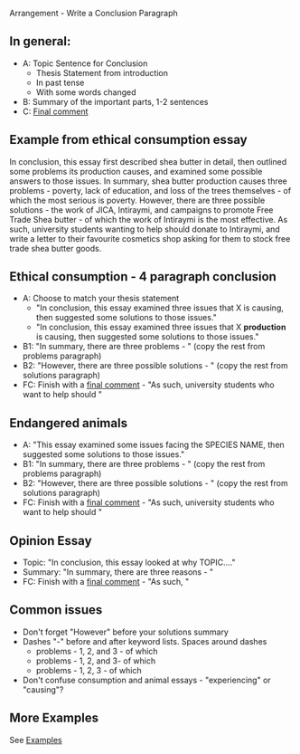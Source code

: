 Arrangement - Write a Conclusion Paragraph


## In general: 
* A: Topic Sentence for Conclusion
    * Thesis Statement from introduction
    * In past tense
    * With some words changed
* B: Summary of the important parts, 1-2 sentences
* C: [Final comment](Style-WriteAFinalComment)

## Example from  ethical consumption essay

In conclusion, this essay first described shea butter in detail, then outlined some problems its production causes, and examined some possible answers to those issues. In summary, shea butter production causes three problems - poverty, lack of education, and loss of the trees themselves - of which the most serious is poverty. However, there are three possible solutions - the work of JICA, Intiraymi, and campaigns to promote Free Trade Shea butter - of which the work of Intiraymi is the most effective. As such, university students wanting to help should donate to Intiraymi, and write a letter to their favourite cosmetics shop asking for them to stock free trade shea butter goods. 





## Ethical consumption - 4 paragraph conclusion
* A: Choose to match your thesis statement
    * "In conclusion, this essay examined three issues that X  is causing, then suggested some solutions to those issues." 
    * "In conclusion, this essay examined three issues that X __production__ is causing, then suggested some solutions to those issues." 
* B1: "In summary, there are three problems - "  (copy the rest from problems paragraph)
* B2: "However, there are three possible solutions - " (copy the rest from solutions paragraph)
* FC: Finish with a [final comment](Style-WriteAFinalComment) - "As such, university students who want to help should "



## Endangered animals  
* A: "This essay examined some issues facing the SPECIES NAME, then suggested some solutions to those issues."
* B1: "In summary, there are three problems - "  (copy the rest from problems paragraph)
* B2: "However, there are three possible solutions - " (copy the rest from solutions paragraph)
* FC: Finish with a [final comment](Style-WriteAFinalComment) - "As such, university students who want to help should "

## Opinion Essay 
* Topic: "In conclusion, this essay looked at why TOPIC...."
* Summary: "In summary, there are three reasons - "  
* FC: Finish with a [final comment](Style-WriteAFinalComment) - "As such, "
  
## Common issues
* Don't forget "However" before your solutions summary
* Dashes "-" before and after keyword lists.  Spaces around dashes
    * problems - 1, 2, and 3 - of which
    * problems - 1, 2, and 3- of which
    * problems - 1, 2, 3 - of which
* Don't confuse consumption and animal essays - "experiencing" or "causing"?

## More Examples
See [Examples](Index-Examples)